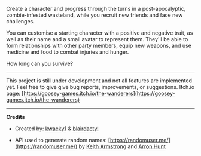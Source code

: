 ​Create a character and progress through the turns in a post-apocalyptic, zombie-infested wasteland, while you recruit new friends and face new challenges.

You can customise a starting character with a positive and negative trait, as well as their name and a small avatar to represent them. They'll be able to form relationships with other party members, equip new weapons, and use medicine and food to combat injuries and hunger.

How long can you survive?

---

This project is still under development and not all features are implemented yet. Feel free to give give bug reports, improvements, or suggestions. Itch.io page: [https://goosey-games.itch.io/the-wanderers](https://goosey-games.itch.io/the-wanderers)

---

**Credits**

- Created by: [kwacky1](https://github.com/kwacky1) & [blairdactyl](https://github.com/blairdactyl)

- API used to generate random names: [https://randomuser.me/](https://randomuser.me/) by [Keith Armstrong](https://twitter.com/solewolf1993) and [Arron Hunt](https://twitter.com/arronhunt)
